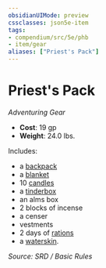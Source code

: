 ```yaml
---
obsidianUIMode: preview
cssclasses: json5e-item
tags:
- compendium/src/5e/phb
- item/gear
aliases: ["Priest's Pack"]
---
```

# Priest's Pack
*Adventuring Gear*  

- **Cost**: 19 gp
- **Weight**: 24.0 lbs.

Includes:

- a [backpack](backpack.md)  
- a [blanket](blanket.md)  
- 10 [candles](candle.md)  
- a [tinderbox](tinderbox.md)  
- an alms box  
- 2 blocks of incense  
- a censer  
- vestments  
- 2 days of [rations](rations-1-day.md)  
- a [waterskin](waterskin.md).  

*Source: SRD / Basic Rules*